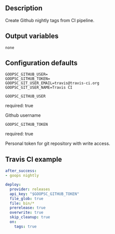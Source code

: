 ## Description

Create Github nightly tags from CI pipeline.

## Output variables
```console
none
```

## Configuration defaults
```console
GOOPSC_GITHUB_USER=
GOOPSC_GITHUB_TOKEN=
GOOPSC_GIT_USER_EMAIL=travis@travis-ci.org
GOOPSC_GIT_USER_NAME=Travis CI
```

`GOOPSC_GITHUB_USER`

required: true

Github username

`GOOPSC_GITHUB_TOKEN`

required: true

Personal token for git repository with write access.

## Travis CI example
```yaml
after_success:
- goops nightly

deploy:
  provider: releases
  api_key: "$GOOPSC_GITHUB_TOKEN"
  file_glob: true
  file: bin/*
  prerelease: true
  overwrite: true
  skip_cleanup: true
  on:
    tags: true

```


